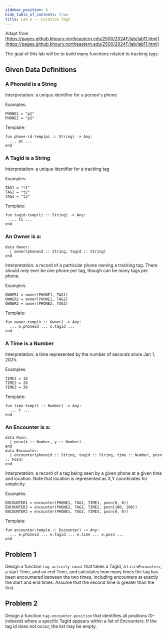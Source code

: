 ```yaml
---
sidebar_position: 6
hide_table_of_contents: true
title: Lab 6 -- Location Tags
---
```


Adapt from [https://pages.github.khoury.northeastern.edu/2500/2024F/lab/lab11.html](https://pages.github.khoury.northeastern.edu/2500/2024F/lab/lab11.html)

The goal of this lab will be to build many functions related to tracking tags.

## Given Data Definitions
### A PhoneId is a String

Interpretation: a unique identifier for a person's phone

Examples:
```pyret
PHONE1 = "p1"
PHONE2 = "p2"
```
Template:
```pyret
fun phone-id-temp(pi :: String) -> Any:
  ... pi ...
end
```

### A TagId is a String
Interpretation: a unique identifier for a tracking tag

Examples:
```pyret
TAG1 = "t1"
TAG2 = "t2"
TAG3 = "t3"
```
Template:
```pyret
fun tagid-temp(ti :: String) -> Any:
  ... ti ...
end
```

### An Owner is a:
```pyret
data Owner:
  | owner(phoneid :: String, tagid :: String)
end
```
Interpretation: a record of a particular phone owning a tracking tag.
There should only ever be one phone per tag, though can be many tags per phone.

Examples:
```pyret
OWNER1 = owner(PHONE1, TAG1)
OWNER2 = owner(PHONE1, TAG2)
OWNER3 = owner(PHONE2, TAG3)
```
Template:
```pyret
fun owner-temp(o :: Owner) -> Any:
  ... o.phoneid ... o.tagid ...
end
```

### A Time is a Number
Interpretation: a time represented by the number of seconds since Jan 1, 2025.

Examples:
```pyret
TIME1 = 10
TIME2 = 20
TIME3 = 30
```
Template:
```pyret
fun time-temp(t :: Number) -> Any:
  ... t ...
end
```

### An Encounter is a:
```pyret
data Posn:
  | posn(x :: Number, y :: Number)
end
data Encounter:
  | encounter(phoneid :: String, tagid :: String, time :: Number, posn :: Posn)
end
```
Interpretation: a record of a tag being seen by a given phone at a given time and location.
Note that location is represented as X,Y coordinates for simplicity.

Examples:
```pyret
ENCOUNTER1 = encounter(PHONE1, TAG1, TIME1, posn(0, 0))
ENCOUNTER2 = encounter(PHONE2, TAG1, TIME2, posn(100, 100))
ENCOUNTER3 = encounter(PHONE1, TAG2, TIME3, posn(0, 0))
```

Template:
```pyret
fun encounter-temp(e :: Encounter) -> Any:
  ... e.phoneid ... e.tagid ... e.time ... e.posn ...
end
```

## Problem 1
Design a function `tag-activity-count` that takes a TagId, a `List<Encounter>`, a start Time, and an end Time, and calculates how many times the tag has been encountered between the two times, including encounters at exactly the start and end times. Assume that the second time is greater than the first.

## Problem 2
Design a function `tag-encounter-position` that identifies all positions (0-indexed) where a specific TagId appears within a list of Encounters. If the tag id does not occur, the list may be empty.